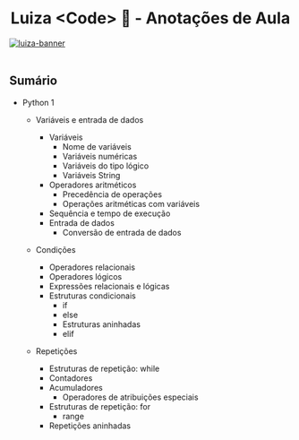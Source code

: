 <h1 align="center"> Luiza &lt;Code> 💙 - Anotações de Aula </h1>



<a href="https://ibb.co/cTYnfWj"><img src="https://i.ibb.co/h8YzQGS/Capa-Formulario-Luiza-Code-5edi-o-01.png" alt="luiza-banner" border="0"></a>
<br><br/>


## Sumário

- Python 1 
  - Variáveis e entrada de dados
    - Variáveis 
        - Nome de variáveis
        - Variáveis numéricas
        - Variáveis do tipo lógico
        - Variáveis String
    - Operadores aritméticos
      - Precedência de operações
      - Operações aritméticas com variáveis
    - Sequência e tempo de execução
    - Entrada de dados
      - Conversão de entrada de dados
      
  - Condições
    - Operadores relacionais
    - Operadores lógicos
    - Expressões relacionais e lógicas
    - Estruturas condicionais
      - if
      - else
      - Estruturas aninhadas
      - elif
      
  - Repetições
      - Estruturas de repetição: while
      - Contadores
      - Acumuladores
        - Operadores de atribuições especiais
      - Estruturas de repetição: for
        - range
      - Repetições aninhadas
